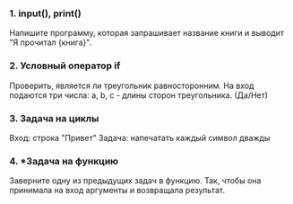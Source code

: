### 1. input(), print()

Напишите программу, которая запрашивает название книги и выводит "Я прочитал {книга}".

### 2. Условный оператор if

Проверить, является ли треугольник равносторонним. На вход подаются три числа: a, b, c - длины сторон треугольника. (Да/Нет)

### 3. Задача на циклы

Вход: строка "Привет"
Задача: напечатать каждый символ дважды

### 4. *Задача на функцию

Заверните одну из предыдущих задач в функцию. Так, чтобы она принимала на вход аргументы и возвращала результат.